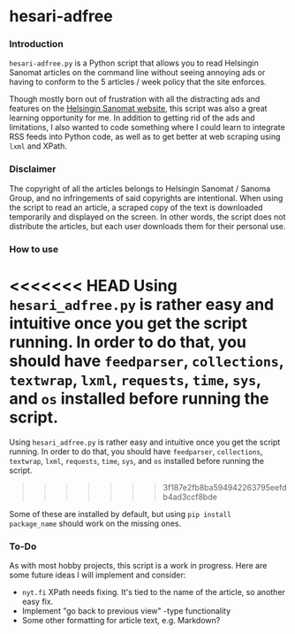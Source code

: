 # hesari-adfree

### Introduction 
<code>hesari-adfree.py</code> is a Python script that allows you to read Helsingin Sanomat articles on the command line without seeing 
annoying ads or having to conform to the 5 articles / week policy that the site enforces.

Though mostly born out of frustration with all the distracting ads and features on the <a href="https://www.hs.fi">Helsingin Sanomat website</a>, this script 
was also a great learning opportunity for me. In addition to getting rid of the ads and limitations, I also wanted to code something where I could learn to integrate RSS feeds into Python code, as well as to get better at web scraping using <code>lxml</code> and XPath.

### Disclaimer
The copyright of all the articles belongs to Helsingin Sanomat / Sanoma Group, and no infringements of said copyrights are intentional. When using the script to read an article, a scraped copy of the text is downloaded temporarily and displayed on the screen. In other words, the script does not distribute the articles, but each user downloads them for their personal use.

### How to use
<<<<<<< HEAD
Using <code>hesari_adfree.py</code> is rather easy and intuitive once you get the script running. In order to do that, you should have <code>feedparser</code>, 
<code>collections</code>, <code>textwrap</code>, <code>lxml</code>, <code>requests</code>, <code>time</code>, <code>sys</code>, and <code>os</code> installed before running the script. 
=======
Using <code>hesari_adfree.py</code> is rather easy and intuitive once you get the script running. In order to do that, you should have <code>feedparser</code>, 
<code>collections</code>, <code>textwrap</code>, <code>lxml</code>, <code>requests</code>, <code>time</code>, <code>sys</code>, and <code>os</code> installed before running the script. 
>>>>>>> 3f187e2fb8ba594942263795eefdb4ad3ccf8bde

Some of these are installed by default, but using <code>pip install package_name</code> should work on the missing ones.

### To-Do
As with most hobby projects, this script is a work in progress. Here are some future ideas I will implement and consider:
- <code>nyt.fi</code> XPath needs fixing. It's tied to the name of the article, so another easy fix.
- Implement "go back to previous view" -type functionality
- Some other formatting for article text, e.g. Markdown?
